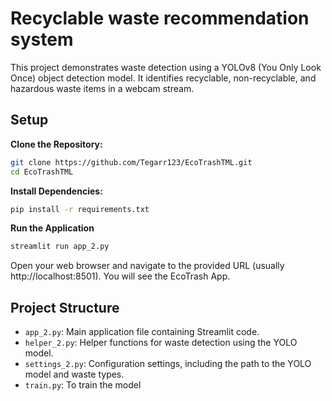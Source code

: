 # Recyclable waste recommendation system
This project demonstrates waste detection using a YOLOv8 (You Only Look Once) object detection model. It identifies recyclable, non-recyclable, and hazardous waste items in a webcam stream.



## Setup

**Clone the Repository:**
```bash
git clone https://github.com/Tegarr123/EcoTrashTML.git
cd EcoTrashTML
```
**Install Dependencies:**
```bash
pip install -r requirements.txt
```
**Run the Application**
```bash
streamlit run app_2.py
```
Open your web browser and navigate to the provided URL (usually http://localhost:8501). You will see the EcoTrash App.

## Project Structure

- `app_2.py`: Main application file containing Streamlit code.
- `helper_2.py`: Helper functions for waste detection using the YOLO model.
- `settings_2.py`: Configuration settings, including the path to the YOLO model and waste types.
- `train.py`: To train the model
